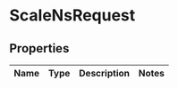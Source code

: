 # ScaleNsRequest

## Properties
Name | Type | Description | Notes
------------ | ------------- | ------------- | -------------
